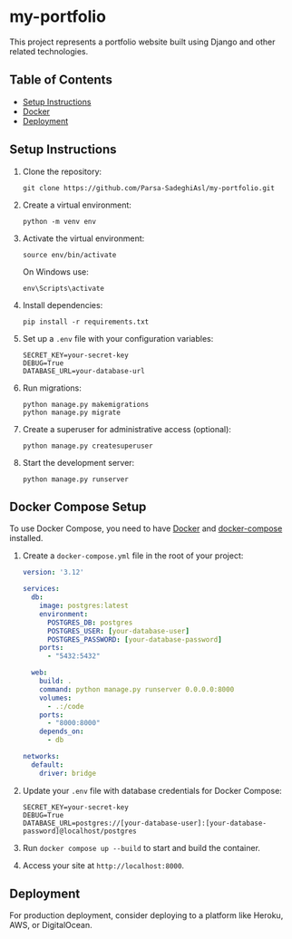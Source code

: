 # my-portfolio

This project represents a portfolio website built using Django and other related technologies.

## Table of Contents

- [Setup Instructions](#setup-instructions)
- [Docker](#docker-compose-setup)
- [Deployment](#deployment)

## Setup Instructions

1. Clone the repository:
   ```
   git clone https://github.com/Parsa-SadeghiAsl/my-portfolio.git
   ```

2. Create a virtual environment:
   ```
   python -m venv env
   ```

3. Activate the virtual environment:
   ```
   source env/bin/activate
   ```
   On Windows use:
    ```
   env\Scripts\activate
   ```

4. Install dependencies:
   ```
   pip install -r requirements.txt
   ```

5. Set up a `.env` file with your configuration variables:
   ```plaintext
   SECRET_KEY=your-secret-key
   DEBUG=True
   DATABASE_URL=your-database-url
   ```

6. Run migrations:
   ```
   python manage.py makemigrations
   python manage.py migrate
   ```

7. Create a superuser for administrative access (optional):
   ```
   python manage.py createsuperuser
   ```

8. Start the development server:
   ```
   python manage.py runserver
   ```

## Docker Compose Setup

To use Docker Compose, you need to have [Docker](https://www.docker.com/get-started) and [docker-compose](https://docs.docker.com/compose/install/) installed.

1. Create a `docker-compose.yml` file in the root of your project:
   ```yaml
   version: '3.12'
   
   services:
     db:
       image: postgres:latest
       environment:
         POSTGRES_DB: postgres
         POSTGRES_USER: [your-database-user]
         POSTGRES_PASSWORD: [your-database-password]
       ports:
         - "5432:5432"
   
     web:
       build: .
       command: python manage.py runserver 0.0.0.0:8000
       volumes:
         - .:/code
       ports:
         - "8000:8000"
       depends_on:
         - db
   
   networks:
     default:
       driver: bridge
   ```

2. Update your `.env` file with database credentials for Docker Compose:
   ```plaintext
   SECRET_KEY=your-secret-key
   DEBUG=True
   DATABASE_URL=postgres://[your-database-user]:[your-database-password]@localhost/postgres
   ```

3. Run `docker compose up --build` to start and build the container.

4. Access your site at `http://localhost:8000`. 

## Deployment

For production deployment, consider deploying to a platform like Heroku, AWS, or DigitalOcean.


